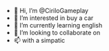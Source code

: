 - 👋 Hi, I’m @CiriloGameplay
- 👀 I’m interested in buy a car
- 🌱 I’m currently learning english
- 💞️ I’m looking to collaborate on 
- 📫 with a simpatic

<!---
CiriloGameplay/CiriloGameplay is a ✨ special ✨ repository because its `README.md` (this file) appears on your GitHub profile.
You can click the Preview link to take a look at your changes.
--->
